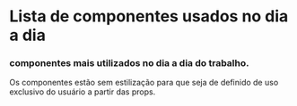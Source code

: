 # Lista de componentes usados no dia a dia

### componentes mais utilizados no dia a dia do trabalho.

Os componentes estão sem estilização para que seja de definido de uso exclusivo do usuário a partir das props.
